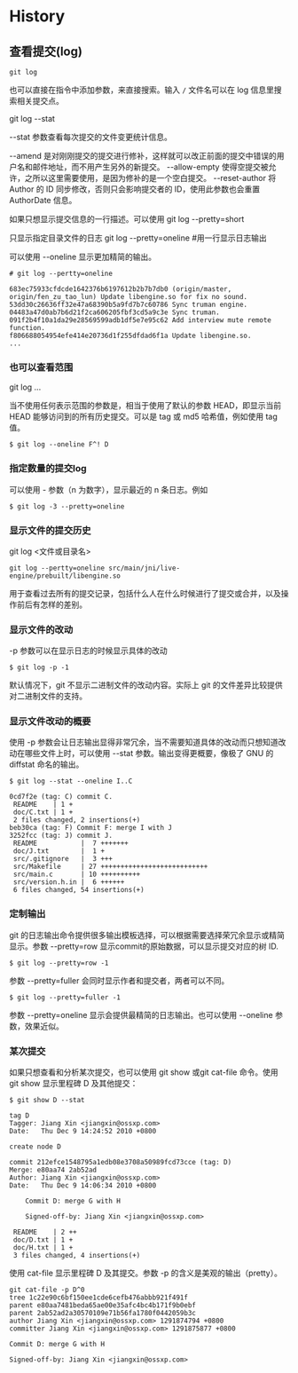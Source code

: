 # History


## 查看提交(log)

```shell
git log
```

也可以直接在指令中添加参数，来直接搜索。输入 `/` 文件名可以在 log 信息里搜索相关提交点。

git log --stat

--stat 参数查看每次提交的文件变更统计信息。

--amend 是对刚刚提交的提交进行修补，这样就可以改正前面的提交中错误的用户名和邮件地址，而不用产生另外的新提交。
--allow-empty 使得空提交被允许，之所以这里需要使用，是因为修补的是一个空白提交。
--reset-author 将 Author 的 ID 同步修改，否则只会影响提交者的 ID，使用此参数也会重置 AuthorDate 信息。


如果只想显示提交信息的一行描述。可以使用
git log --pretty=short

只显示指定目录文件的日志
git log --pretty=oneline #用一行显示日志输出

可以使用 --oneline 显示更加精简的输出。
```
# git log --pertty=oneline

683ec75933cfdcde1642376b6197612b2b7b7db0 (origin/master, origin/fen_zu_tao_lun) Update libengine.so for fix no sound.
53dd30c26636ff32e47a68390b5a9fd7b7c60786 Sync truman engine.
04483a47d0ab7b6d21f2ca606205fbf3cd5a9c3e Sync truman.
091f2b4f10a1da29e28569599adb1df5e7e95c62 Add interview mute remote function.
f806688054954efe414e20736d1f255dfdad6f1a Update libengine.so.
...
```

### 也可以查看范围

git log <rev1>...<rev2>

当不使用任何表示范围的参数是，相当于使用了默认的参数 HEAD，即显示当前HEAD 能够访问到的所有历史提交。可以是 tag 或 md5 哈希值，例如使用 tag 值。

```
$ git log --oneline F^! D
```

### 指定数量的提交log

可以使用 -<n> 参数（n 为数字），显示最近的 n 条日志。例如

```
$ git log -3 --pretty=oneline
```
### 显示文件的提交历史

git log <文件或目录名>

```
git log --pertty=oneline src/main/jni/live-engine/prebuilt/libengine.so
```

用于查看过去所有的提交记录，包括什么人在什么时候进行了提交或合并，以及操作前后有怎样的差别。

### 显示文件的改动

-p 参数可以在显示日志的时候显示具体的改动
```
$ git log -p -1
```

 默认情况下，git 不显示二进制文件的改动内容。实际上 git 的文件差异比较提供对二进制文件的支持。

### 显示文件改动的概要

使用 -p 参数会让日志输出显得非常冗余，当不需要知道具体的改动而只想知道改动在哪些文件上时，可以使用 --stat 参数。输出变得更概要，像极了 GNU 的 diffstat 命名的输出。

```
$ git log --stat --oneline I..C

0cd7f2e (tag: C) commit C.
 README    | 1 +
 doc/C.txt | 1 +
 2 files changed, 2 insertions(+)
beb30ca (tag: F) Commit F: merge I with J
3252fcc (tag: J) commit J.
 README           |  7 +++++++
 doc/J.txt        |  1 +
 src/.gitignore   |  3 +++
 src/Makefile     | 27 +++++++++++++++++++++++++++
 src/main.c       | 10 ++++++++++
 src/version.h.in |  6 ++++++
 6 files changed, 54 insertions(+)
```

### 定制输出

git 的日志输出命令提供很多输出模板选择，可以根据需要选择荣冗余显示或精简显示。参数 --pretty=row 显示commit的原始数据，可以显示提交对应的树 ID.

```
$ git log --pretty=row -1
```

参数 --pretty=fuller 会同时显示作者和提交者，两者可以不同。

```
$ git log --pretty=fuller -1
```

参数 --pretty=oneline 显示会提供最精简的日志输出。也可以使用 --oneline 参数，效果近似。

### 某次提交

如果只想查看和分析某次提交，也可以使用 git show 或git cat-file 命令。使用 git show 显示里程碑 D 及其他提交：
```
$ git show D --stat

tag D
Tagger: Jiang Xin <jiangxin@ossxp.com>
Date:   Thu Dec 9 14:24:52 2010 +0800

create node D

commit 212efce1548795a1edb08e3708a50989fcd73cce (tag: D)
Merge: e80aa74 2ab52ad
Author: Jiang Xin <jiangxin@ossxp.com>
Date:   Thu Dec 9 14:06:34 2010 +0800

    Commit D: merge G with H

    Signed-off-by: Jiang Xin <jiangxin@ossxp.com>

 README    | 2 ++
 doc/D.txt | 1 +
 doc/H.txt | 1 +
 3 files changed, 4 insertions(+)
```

使用 cat-file 显示里程碑 D 及其提交。参数 -p  的含义是美观的输出（pretty）。

```
git cat-file -p D^0
tree 1c22e90c6bf150ee1cde6cefb476abbb921f491f
parent e80aa7481beda65ae00e35afc4bc4b171f9b0ebf
parent 2ab52ad2a30570109e71b56fa1780f0442059b3c
author Jiang Xin <jiangxin@ossxp.com> 1291874794 +0800
committer Jiang Xin <jiangxin@ossxp.com> 1291875877 +0800

Commit D: merge G with H

Signed-off-by: Jiang Xin <jiangxin@ossxp.com>
```
